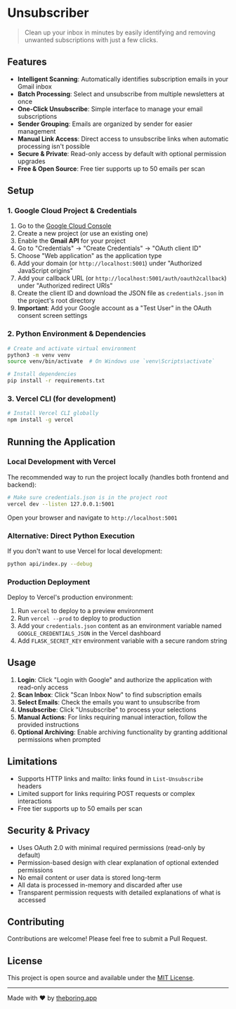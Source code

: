 # Unsubscriber

> Clean up your inbox in minutes by easily identifying and removing unwanted subscriptions with just a few clicks.

## Features

- **Intelligent Scanning**: Automatically identifies subscription emails in your Gmail inbox
- **Batch Processing**: Select and unsubscribe from multiple newsletters at once
- **One-Click Unsubscribe**: Simple interface to manage your email subscriptions
- **Sender Grouping**: Emails are organized by sender for easier management
- **Manual Link Access**: Direct access to unsubscribe links when automatic processing isn't possible
- **Secure & Private**: Read-only access by default with optional permission upgrades
- **Free & Open Source**: Free tier supports up to 50 emails per scan

## Setup

### 1. Google Cloud Project & Credentials

1. Go to the [Google Cloud Console](https://console.cloud.google.com/)
2. Create a new project (or use an existing one)
3. Enable the **Gmail API** for your project
4. Go to "Credentials" → "Create Credentials" → "OAuth client ID"
5. Choose "Web application" as the application type
6. Add your domain (or `http://localhost:5001`) under "Authorized JavaScript origins"
7. Add your callback URL (or `http://localhost:5001/auth/oauth2callback`) under "Authorized redirect URIs"
8. Create the client ID and download the JSON file as `credentials.json` in the project's root directory
9. **Important**: Add your Google account as a "Test User" in the OAuth consent screen settings

### 2. Python Environment & Dependencies

```bash
# Create and activate virtual environment
python3 -m venv venv
source venv/bin/activate  # On Windows use `venv\Scripts\activate`

# Install dependencies
pip install -r requirements.txt
```

### 3. Vercel CLI (for development)

```bash
# Install Vercel CLI globally
npm install -g vercel
```

## Running the Application

### Local Development with Vercel

The recommended way to run the project locally (handles both frontend and backend):

```bash
# Make sure credentials.json is in the project root
vercel dev --listen 127.0.0.1:5001
```

Open your browser and navigate to `http://localhost:5001`

### Alternative: Direct Python Execution

If you don't want to use Vercel for local development:

```bash
python api/index.py --debug
```

### Production Deployment

Deploy to Vercel's production environment:

1. Run `vercel` to deploy to a preview environment
2. Run `vercel --prod` to deploy to production
3. Add your `credentials.json` content as an environment variable named `GOOGLE_CREDENTIALS_JSON` in the Vercel dashboard
4. Add `FLASK_SECRET_KEY` environment variable with a secure random string

## Usage

1. **Login**: Click "Login with Google" and authorize the application with read-only access
2. **Scan Inbox**: Click "Scan Inbox Now" to find subscription emails
3. **Select Emails**: Check the emails you want to unsubscribe from
4. **Unsubscribe**: Click "Unsubscribe" to process your selections
5. **Manual Actions**: For links requiring manual interaction, follow the provided instructions
6. **Optional Archiving**: Enable archiving functionality by granting additional permissions when prompted

## Limitations

- Supports HTTP links and mailto: links found in `List-Unsubscribe` headers
- Limited support for links requiring POST requests or complex interactions
- Free tier supports up to 50 emails per scan

## Security & Privacy

- Uses OAuth 2.0 with minimal required permissions (read-only by default)
- Permission-based design with clear explanation of optional extended permissions
- No email content or user data is stored long-term
- All data is processed in-memory and discarded after use
- Transparent permission requests with detailed explanations of what is accessed

## Contributing

Contributions are welcome! Please feel free to submit a Pull Request.

## License

This project is open source and available under the [MIT License](LICENSE).

---

Made with ♥ by [theboring.app](https://theboring.app)